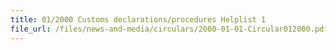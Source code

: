 ```yaml
---
title: 01/2000 Customs declarations/procedures Helplist 1
file_url: /files/news-and-media/circulars/2000-01-01-Circular012000.pdf
---
```

